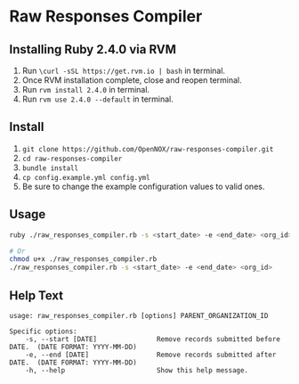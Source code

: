 # Raw Responses Compiler

## Installing Ruby 2.4.0 via RVM

1. Run `\curl -sSL https://get.rvm.io | bash` in terminal.
2. Once RVM installation complete, close and reopen terminal.
3. Run `rvm install 2.4.0` in terminal.
4. Run `rvm use 2.4.0 --default` in terminal.

## Install

1. `git clone https://github.com/OpenNOX/raw-responses-compiler.git`
2. `cd raw-responses-compiler`
3. `bundle install`
4. `cp config.example.yml config.yml`
5. Be sure to change the example configuration values to valid ones.

## Usage

```sh
ruby ./raw_responses_compiler.rb -s <start_date> -e <end_date> <org_id>

# Or
chmod u+x ./raw_responses_compiler.rb
./raw_responses_compiler.rb -s <start_date> -e <end_date> <org_id>
```

## Help Text

```
usage: raw_responses_compiler.rb [options] PARENT_ORGANIZATION_ID

Specific options:
    -s, --start [DATE]               Remove records submitted before DATE.  (DATE FORMAT: YYYY-MM-DD)
    -e, --end [DATE]                 Remove records submitted after DATE.  (DATE FORMAT: YYYY-MM-DD)
    -h, --help                       Show this help message.
```

